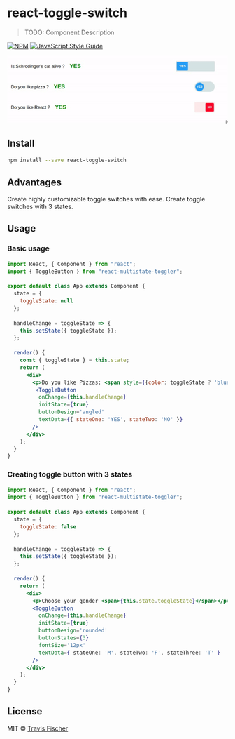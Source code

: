 # react-toggle-switch

> TODO: Component Description

[![NPM](https://img.shields.io/npm/v/react-toggle-switch.svg)](https://www.npmjs.com/package/react-toggle-switch) [![JavaScript Style Guide](https://img.shields.io/badge/code_style-standard-brightgreen.svg)](https://standardjs.com)

<img src="./toggler-demo.gif"></img>

## Install

```bash
npm install --save react-toggle-switch
```

## Advantages

Create highly customizable toggle switches with ease. Create toggle switches with 3 states.

## Usage

### Basic usage

```jsx
import React, { Component } from "react";
import { ToggleButton } from "react-multistate-toggler";

export default class App extends Component {
  state = {
    toggleState: null
  };

  handleChange = toggleState => {
    this.setState({ toggleState });
  };

  render() {
    const { toggleState } = this.state;
    return (
      <div>
        <p>Do you like Pizzas: <span style={{color: toggleState ? 'blue' : 'red'}}>{toggleState ? 'YES' : 'NO'}</span></p>
         <ToggleButton
          onChange={this.handleChange}
          initState={true}
          buttonDesign='angled'
          textData={{ stateOne: 'YES', stateTwo: 'NO' }}
        />
      </div>
    );
  }
}
```

### Creating toggle button with 3 states

```jsx
import React, { Component } from "react";
import { ToggleButton } from "react-multistate-toggler";

export default class App extends Component {
  state = {
    toggleState: false
  };

  handleChange = toggleState => {
    this.setState({ toggleState });
  };

  render() {
    return (
      <div>
        <p>Choose your gender <span>{this.state.toggleState}</span></p>
        <ToggleButton
          onChange={this.handleChange}
          initState={true}
          buttonDesign='rounded'
          buttonStates={3}
          fontSize='12px'
          textData={ stateOne: 'M', stateTwo: 'F', stateThree: 'T' }
        />
      </div>
    );
  }
}
```

## License

MIT © [Travis Fischer](https://github.com/transitive-bullshit)
